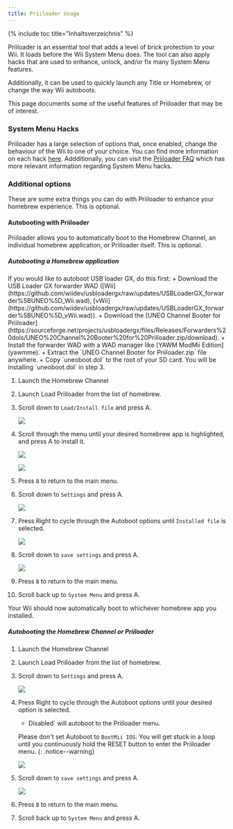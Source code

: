 ```yaml
---
title: Priiloader Usage
---
```


{% include toc title="Inhaltsverzeichnis" %}

Priiloader is an essential tool that adds a level of brick protection to your Wii. It loads before the Wii System Menu does. The tool can also apply hacks that are used to enhance, unlock, and/or fix many System Menu features.

Additionally, it can be used to quickly launch any Title or Homebrew, or change the way Wii autoboots.

This page documents some of the useful features of Priiloader that may be of interest.

### System Menu Hacks

Priiloader has a large selection of options that, once enabled, change the behaviour of the Wii to one of your choice. You can find more information on each hack [here](https://dacotaco.github.io/priiloader/docs/HACKS.html#currently-supported-hacks). Addditionally, you can visit the [Priiloader FAQ](https://dacotaco.github.io/priiloader/docs/FAQ.html) which has more relevant information regarding System Menu hacks.

### Additional options

These are some extra things you can do with Priiloader to enhance your homebrew experience. This is optional.

#### Autobooting with Priiloader

Priiloader allows you to automatically boot to the Homebrew Channel, an individual homebrew application, or Priiloader itself. This is optional.

##### Autobooting a Homebrew application

<div id="autobooting-usbloadergx" class="notice--warning" markdown="1">
If you would like to autoboot USB loader GX, do this first:
  + Download the USB Loader GX forwarder WAD ([Wii](https://github.com/wiidev/usbloadergx/raw/updates/USBLoaderGX_forwarder%5BUNEO%5D_Wii.wad), [vWii](https://github.com/wiidev/usbloadergx/raw/updates/USBLoaderGX_forwarder%5BUNEO%5D_vWii.wad)).
  + Download the [UNEO Channel Booter for Priiloader](https://sourceforge.net/projects/usbloadergx/files/Releases/Forwarders%20dols/UNEO%20Channel%20Booter%20for%20Priiloader.zip/download).
  + Install the forwarder WAD with a WAD manager like [YAWM ModMii Edition](yawmme).
  + Extract the `UNEO Channel Booter for Priiloader.zip` file anywhere.
  + Copy `uneoboot.dol` to the root of your SD card.
You will be installing `uneoboot.dol` in step 3.
</div>

1. Launch the Homebrew Channel
1. Launch Load Priiloader from the list of homebrew.
1. Scroll down to `Load/Install file` and press A.

    ![](/images/priiloader/menu_install_file.png)

1. Scroll through the menu until your desired homebrew app is highlighted, and press A to install it.

    ![](/images/priiloader/installing_file.png)

    ![](/images/priiloader/installing_file_ok.png)

1. Press `B` to return to the main menu.
1. Scroll down to `Settings` and press A.

    ![](/images/priiloader/menu_settings.png)

1. Press Right to cycle through the Autoboot options until `Installed file` is selected.

    ![](/images/priiloader/autoboot_installed_file.png)

1. Scroll down to `save settings` and press A.

    ![](/images/priiloader/settings_save.png)

1. Press `B` to return to the main menu.
1. Scroll back up to `System Menu` and press A.

Your Wii should now automatically boot to whichever homebrew app you installed.

##### Autobooting the Homebrew Channel or Priiloader

1. Launch the Homebrew Channel
1. Launch Load Priiloader from the list of homebrew.
1. Scroll down to `Settings` and press A.

    ![](/images/priiloader/menu_settings.png)

1. Press Right to cycle through the Autoboot options until your desired option is selected.
    + Disabled` will autoboot to the Priiloader menu.

    Please don't set Autoboot to `BootMii IOS`. You will get stuck in a loop until you continuously hold the RESET button to enter the Priiloader menu.
    {: .notice--warning}

    ![](/images/priiloader/autoboot_disabled.png)

1. Scroll down to `save settings` and press A.

    ![](/images/priiloader/settings_save.png)

1. Press `B` to return to the main menu.
1. Scroll back up to `System Menu` and press A.

